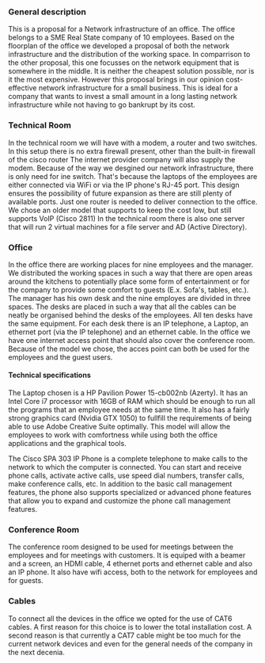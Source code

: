 ### General description
This is a proposal for a Network infrastructure of an office. The office belongs to a SME Real State company of 10 employees. 
Based on the floorplan of the office we developed a proposal of both the network infrastructure and the distribution of the working space. In comparrison to the other proposal, this one focusses on the network equipment that is somewhere in the middle. It is neither the cheapest solution possible, nor is it the most expensive. However this proposal brings in our opinion cost-effective network infrastructure for a small business. This is ideal for a company that wants to invest a small amount in a long lasting network infrastructure while not having to go bankrupt by its cost.


### Technical Room
In the technical room we will have with a modem, a router and two switches. In this setup there is no extra firewall present, other than the built-in firewall of the cisco router
The internet provider company will also supply the modem. 
Because of the way we desgined our network infrastructure, there is only need for ine switch. That's because the laptops of the employees are either connected via WiFi or via the IP phone's RJ-45 port. This design ensures the possibility of future expansion as there are still plenty of available ports.
Just one router is needed to deliver connection to the office. We chose an older model that supports to keep the cost low, but still supports VoIP (Cisco 2811)
In the technical room there is also one server that will run 2 virtual machines for a file server and AD (Active Directory).

### Office
In the office there are working places for nine employees and the manager. We distributed the working spaces in such a way that there are open areas around the kitchens to potentially place some form of entertainment or for the company to provide some comfort to guests (E.x. Sofa's, tables, etc.).
The manager has his own desk and the nine employes are divided in three spaces. The desks are placed in such a way that all the cables can be neatly be organised behind the desks of the employees. All ten desks have the same equipment.
For each desk there is an IP telephone, a Laptop, an ethernet port (via the IP telephone) and an ethernet cable.
In the office we have one internet access point that should also cover the conference room. Because of the model we chose, the acces point can both be used for the employees and the guest users.

#### Technical specifications
The Laptop chosen is a HP Pavilion Power 15-cb002nb (Azerty). It has an Intel Core i7 processor with 16GB of RAM which should be enough to run all the programs that an employee needs at the same time. It also has a fairly strong graphics card (Nvidia GTX 1050) to fullfill the requirements of being able to use Adobe Creative Suite optimally. This model will allow the employees to work with comfortness while using both the office applications and the graphical tools.


The Cisco SPA 303 IP Phone is a complete telephone to make calls to the network to which the computer is connected. You can start and receive phone calls, activate active calls, use speed dial numbers, transfer calls, make conference calls, etc. In addition to the basic call management features, the phone also supports specialized or advanced phone features that allow you to expand and customize the phone call management features.

### Conference Room
The conference room designed to be used for meetings between the employees and for meetings with customers. It is equiped with a beamer and a screen, an HDMI cable, 4 ethernet ports and ethernet cable and also an IP phone. It also have wifi access, both to the network for employees and for guests.


### Cables
To connect all the devices in the office we opted for the use of CAT6 cables. A first reason for this choice is to lower the total installation cost. A second reason is that currently a CAT7 cable might be too much for the current network devices and even for the general needs of the company in the next decenia.

